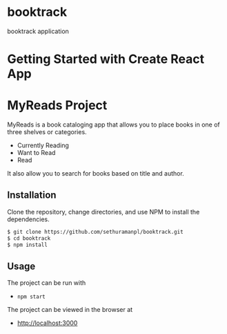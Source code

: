 # booktrack
booktrack application
# Getting Started with Create React App

# MyReads Project

MyReads is a book cataloging app that allows you to place books in one of three shelves or categories.
- Currently Reading
- Want to Read
- Read

It also allow you to search for books based on title and author.

## Installation

Clone the repository, change directories, and use NPM to install the dependencies.

```bash
$ git clone https://github.com/sethuramanpl/booktrack.git
$ cd booktrack
$ npm install
```

## Usage

The project can be run with

- `npm start`

The project can be viewed in the browser at

- [http://localhost:3000](http://localhost:3000)